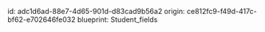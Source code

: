 id: adc1d6ad-88e7-4d65-901d-d83cad9b56a2
origin: ce812fc9-f49d-417c-bf62-e702646fe032
blueprint: Student_fields
